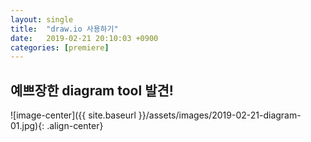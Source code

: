 ```yaml
---
layout: single
title:  "draw.io 사용하기"
date:   2019-02-21 20:10:03 +0900
categories: [premiere]
--- 
```


<!-- TODO: 내용 채우기 -->


## 예쁘장한 diagram tool 발견!

![image-center]({{ site.baseurl }}/assets/images/2019-02-21-diagram-01.jpg){: .align-center}







